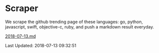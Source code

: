 # Scraper

We scrape the github trending page of these languages: go, python, javascript, swift, objective-c, ruby, and push a markdown result everyday.

[2018-07-13.md](https://github.com/henson/Scraper/blob/master/2018-07-13.md)

Last Updated: 2018-07-13 09:32:51